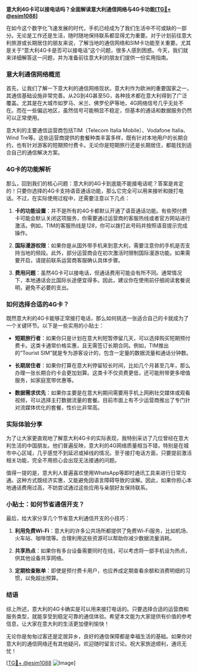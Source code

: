 **意大利4G卡可以接电话吗？全面解读意大利通信网络与4G卡功能[[TG💪+ @esim1088](https://t.me/s/esim1088)]**

在如今这个数字化飞速发展的时代，手机已经成为了我们生活中不可或缺的一部分。无论是工作还是生活，随时随地保持联系都显得尤为重要。对于计划前往意大利旅游或长期居住的朋友来说，了解当地的通信网络和SIM卡功能至关重要。尤其是关于“意大利4G卡是否可以接电话”这个问题，很多人感到困惑。今天，我们就来详细解答这一问题，并为准备前往意大利的朋友们提供一份实用指南。

### 意大利通信网络概览

首先，让我们了解一下意大利的通信网络现状。意大利作为欧洲的重要国家之一，其通信基础设施非常完善。从2G到4G甚至5G，各种技术都在意大利得到了广泛覆盖。尤其是在大城市如罗马、米兰、佛罗伦萨等地，4G网络信号几乎无处不在。而在一些偏远地区，虽然信号可能稍显不稳定，但基本的通话和数据服务仍然可以正常使用。

意大利的主要通信运营商包括TIM（Telecom Italia Mobile）、Vodafone Italia、Wind Tre等。这些运营商提供的套餐种类丰富多样，既有针对本地用户的长期合约，也有针对游客的短期预付费卡。无论你是短期旅行还是长期居住，都能找到适合自己的通信解决方案。

### 4G卡的功能解析

那么，回到我们的核心问题：意大利的4G卡到底能不能接电话呢？答案是肯定的！只要你选择的4G卡支持语音通话功能，那么它完全可以用来接听和拨打电话。不过，在实际使用过程中，还需要注意以下几点：

1. **卡的功能设置**：并不是所有的4G卡都默认开通了语音通话功能。有些预付费卡可能会默认关闭这项服务，你需要通过运营商的客服热线或者官方网站进行激活。例如，TIM的客服热线是*128*，你可以拨打此号码并按照语音提示完成操作。

2. **国际漫游权限**：如果你是从国外带手机来到意大利，需要注意你的手机是否支持当地的频段。此外，部分运营商会在初次激活时限制国际漫游功能。如果需要开启，请提前联系运营商客服确认具体步骤。

3. **费用问题**：虽然4G卡可以接电话，但通话费用可能会有所不同。通常情况下，本地通话会比国际长途便宜得多。因此，建议你在使用前仔细阅读套餐说明，避免不必要的支出。

### 如何选择合适的4G卡？

既然意大利的4G卡能够正常接打电话，那么如何挑选一张适合自己的卡就成为了一个关键环节。以下是一些实用的小贴士：

- **短期旅行者**：如果你只是计划在意大利短暂停留几天，可以选择购买短期预付费卡。这类卡通常价格实惠，且无需签订长期合同。例如，TIM推出的“Tourist SIM”就是专为游客设计的，包含一定量的数据流量和通话分钟数。

- **长期居住者**：如果你打算在意大利停留较长时间，比如几个月甚至几年，那么办理一张长期合约卡会更加划算。这类卡不仅资费更低，还可能附带更多增值服务，如家庭宽带优惠等。

- **数据需求优先**：如果你主要是在意大利期间需要用手机上网刷社交媒体或观看视频，可以选择主打数据流量的套餐。目前市面上有不少运营商推出了专门针对流媒体优化的套餐，性价比非常高。

### 实际体验分享

为了让大家更直观地了解意大利4G卡的实际表现，我特别采访了几位曾经在意大利生活的中国朋友。他们普遍反映，意大利的4G网络质量相当不错，特别是在城市中心区域，几乎感觉不到延迟或掉线的情况。至于接打电话方面，只要提前激活相关功能，完全不用担心会出现无法接通的问题。

值得一提的是，意大利人普遍喜欢使用WhatsApp等即时通讯工具来进行日常沟通。这种方式既经济实惠，又能避免因语言障碍导致的误解。因此，如果你担心本地通话费用过高，不妨尝试通过这些应用与亲朋好友保持联系。

### 小贴士：如何节省通信开支？

最后，给大家分享几个节省意大利通信开支的小技巧：

1. **利用免费Wi-Fi**：意大利的许多公共场所都提供了免费Wi-Fi服务，比如机场、火车站、咖啡馆等。合理利用这些资源可以帮助你减少数据流量消耗。

2. **共享热点**：如果你有多台设备需要同时在线，可以考虑将一部手机设为热点，供其他设备共享网络。

3. **定期检查账单**：即使是预付费卡用户，也应养成定期查看余额和消费明细的习惯，以免超出预算。

### 结语

综上所述，意大利的4G卡确实是可以用来接打电话的。只要选择合适的运营商和服务类型，就能享受到稳定可靠的通信体验。希望本文能为大家提供有价值的参考信息，让大家在意大利的生活更加便利愉快！

无论你是匆匆过客还是定居异乡，良好的通信保障都是幸福生活的基础。如果你对意大利的通信网络还有其他疑问，欢迎随时留言讨论。祝大家旅途顺利，通讯无忧！

[[TG💪+ @esim1088](https://t.me/s/esim1088) ![Image](https://i.postimg.cc/4NQfJmqS/Snipaste-2025-05-13-00-14-12.png)]